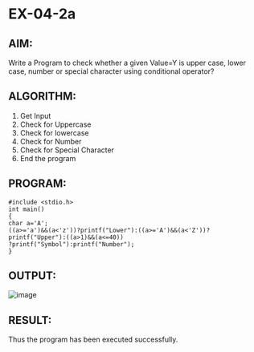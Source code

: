 # EX-04-2a
## AIM:
Write a Program to check whether a given Value=Y is upper case, lower case, number or special character using conditional operator?
## ALGORITHM:
1. Get Input
2. Check for Uppercase
3. Check for lowercase
4. Check for Number
5. Check for Special Character
6. End the program
## PROGRAM:
```
#include <stdio.h>
int main()
{
char a='A';
((a>='a')&&(a<'z'))?printf("Lower"):((a>='A')&&(a<'Z'))?printf("Upper"):((a>1)&&(a<=40))
?printf("Symbol"):printf("Number");
}
```
## OUTPUT:
![image](https://github.com/Yogabharathi3/record/assets/118899387/165c0661-0427-4cfe-9bd0-33618cf278a4)

## RESULT:
Thus the program  has been executed successfully.
